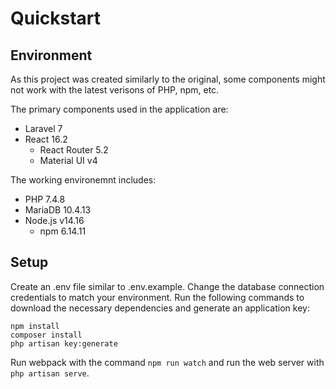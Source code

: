 # Quickstart
## Environment
As this project was created similarly to the original, some components might not work with the latest verisons of PHP, npm, etc.

The primary components used in the application are:
- Laravel 7
- React 16.2
	- React Router 5.2
	- Material UI v4

The working environemnt includes:
- PHP 7.4.8
- MariaDB 10.4.13
- Node.js v14.16
	- npm 6.14.11

## Setup
Create an .env file similar to .env.example.
Change the database connection credentials to match your environment.
Run the following commands to download the necessary dependencies and generate an application key:
```
npm install
composer install
php artisan key:generate
```

Run webpack with the command `npm run watch` and run the web server with `php artisan serve`.
